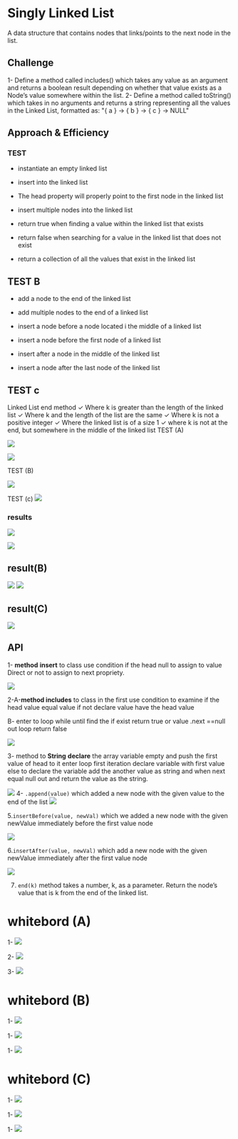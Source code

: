 # Singly Linked List
 A data structure that contains nodes that links/points to the next node in the list.

## Challenge
1- Define a method called includes() which takes any value as an argument and returns a boolean result depending on whether that value exists as a Node’s value somewhere within the list.
2- Define a method called toString() which takes in no arguments and returns a string representing all the values in the Linked List, formatted as:
"{ a } -> { b } -> { c } -> NULL"
## Approach & Efficiency

### TEST 
-  instantiate an empty linked list

- insert into the linked list

- The head property will properly point to the first node in the linked list

-  insert multiple nodes into the linked list

- return true when finding a value within the linked list that exists

-  return false when searching for a value in the linked list that does not exist

- return a collection of all the values that exist in the linked list
## TEST B
-  add a node to the end of the linked list

-  add multiple nodes to the end of a linked list

-  insert a node before a node located i the middle of a linked list

-  insert a node before the first node of a linked list

-  insert after a node in the middle of the linked list

-  insert a node after the last node of the linked list
## TEST c

Linked List end method
    ✓ Where k is greater than the length of the linked list 
    ✓ Where k and the length of the list are the same 
    ✓  Where k is not a positive integer 
    ✓  Where the linked list is of a size 1 
    ✓ where k is not at the end, but somewhere in the middle of the linked list 
TEST (A)

![](/challanges/assets/Capturecode5test.PNG)

![](/challanges/assets/Capturecode5test2.PNG)

TEST (B)

![](/challanges/assets/listed-testboard.PNG)

TEST (c)
![](/challanges/assets/end3.PNG)
### results 
![](/challanges/assetsCapturetestresu.PNG)

![](/challanges/assets/Capturetestresu2.PNG)

## result(B)

![](/challanges/assets/listed-test2.PNG)
![](/challanges/assets/listed-test2.PNG)

## result(C)
![](/challanges/assets/end3.PNG)

## API
1-  **method**
**insert** to class
use condition 
if the head null
to assign to value
Direct or not
to assign to next propriety.

![](/challanges/assets/Capturecode52.PNG)

2-A-**method includes** to 
class in the first use condition to
examine if the head value 
equal value if not 
declare value have the 
head value 

B- enter to
loop while until 
find the if exist 
return true or 
value .next ==null 
out loop return false 

![](/challanges/assets/Capturecode5.PNG)

3-  method to **String**
**declare** the array variable
empty and push the first
value of head to it
enter loop first iteration
declare variable with
first value else to 
declare the variable 
add the another value
as string and when 
next equal null 
out and return the
value as the string.


![](/challanges/assets/Capturecode53.PNG)
4- `.append(value)` which added  a new node with the given value to the end of the list
![](/challanges/assets/append.PNG)



5.`insertBefore(value, newVal)` which we added  a new node with the given newValue immediately before the first value node

![](/challanges/assets/insert-after.PNG)


6.`insertAfter(value, newVal)` which add a new node with the given newValue immediately after the first value node

![](/challanges/assets/insert-before.PNG)

7. `end(k)`  method takes a number, k, as a parameter. Return the node’s value that is k from the end of the linked list.
# whitebord (A)

1- ![](/challanges/assets/Linked-list.PNG)

2- ![](/challanges/assets/Linked-list2.PNGPNG)

3- ![](/challanges/assets/Linked-list2.PNGPNG)

# whitebord (B)


1- ![](/challanges/assets/list-testwhit.PNG)

1- ![](/challanges/assets/list-testwhit1.PNG)

1- ![](/challanges/assets/list-testwhit2.PNG)

# whitebord (C)

1- ![](/challanges/assets/end1.PNG)

1- ![](/challanges/assets/end2.PNG)

1- ![](/challanges/assets/end3.PNG)
